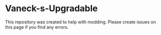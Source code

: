 # Vaneck-s-Upgradable

This repository was created to help with modding. Please create issues on this page if you find any errors.

